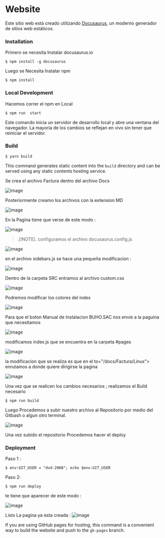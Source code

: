 # Website

Este sitio web está creado utilizando [Docusaurus](https://docusaurus.io/), un moderno generador de sitios web estáticos.

### Installation

Primero se necesita Instalar docusaurus.io
```
$ npm install -g docusaurus
```
Luego se Necesita Instalar npm 

```
$ npm install 
```

### Local Development

Hacemos correr el npm en Local
```
$ npm run  start
```

Este comando inicia un servidor de desarrollo local y abre una ventana del navegador. La mayoría de los cambios se reflejan en vivo sin tener que reiniciar el servidor.


### Build

```
$ yarn build
```

This command generates static content into the `build` directory and can be served using any static contents hosting service.

Se crea el archivo Factura dentro del archivo Docs

![image](https://github.com/dvd-2008/my-website/assets/128089437/f5b4b021-5e71-4b22-9303-8a0f9963f995)

Posteriormente creamo los archivos con la extension MD

![image](https://github.com/dvd-2008/my-website/assets/128089437/a197a7ed-9967-4906-9ac2-a866420749c3)

En la Pagina tiene que verse de este modo : 

![image](https://github.com/dvd-2008/my-website/assets/128089437/53860800-aff4-4474-bacd-8de0ad466d59)


> .[!NOTE].
> configuramos el archivo docusaurus.config.js

![image](https://github.com/dvd-2008/my-website/assets/128089437/3ef30c64-2d48-489b-a940-7cad93462e14)

en el archivo sidebars.js se hace una pequeña modificacion : 


![image](https://github.com/dvd-2008/my-website/assets/128089437/b0331f2b-4d8f-4c88-9a5b-c3746e94a061)

Dentro de la carpeta  SRC entramos al archivo custom.css 

![image](https://github.com/dvd-2008/my-website/assets/128089437/a0405044-1d84-418e-b3dd-0edfaa2b513e)

Podremos modificar los colores del index 

![image](https://github.com/dvd-2008/my-website/assets/128089437/363d2ba7-fe9d-42e2-8d8e-89b3584682db)

Para que el boton Manual de Instalacion BUHO.SAC nos envie a la paguina que necesitamos

![image](https://github.com/dvd-2008/my-website/assets/128089437/18d0e544-8adb-419a-8d80-81105146bd84)

modificamos index.js que se encuentra en la carpeta #pages

![image](https://github.com/dvd-2008/my-website/assets/128089437/b0cb0951-af8f-4214-a6e4-076d15da2977)


la modificacion que se realiza es que en el  to="/docs/Factura/Linux"> enrutamos a donde quiere dirigirse la pagina 

![image](https://github.com/dvd-2008/my-website/assets/128089437/6de2a816-2eb5-4dc0-978f-dc21a48afeaf)



Una vez que se realicen los cambios necesarios ; realizamos el Build necesario 

```
$ npm run build
```
Luego Procedemos a subir nuestro archivo al Repositorio 
por medio del Gitbash o algun otro terminal. 

![image](https://github.com/dvd-2008/my-website/assets/128089437/c782c6c7-11b7-4863-a6b5-980f2abfdc64)

Una vez subido el repositorio Procedemos hacer el deploy 


### Deployment

Paso 1 :

```
$ env:GIT_USER = "dvd-2008"; echo $env:GIT_USER
```

Paso 2: 

```
$ npm run deploy
```

te tiene que aparecer de este modo : 

![image](https://github.com/dvd-2008/my-website/assets/128089437/8cac3800-3a6c-455a-b080-e0b893de4d7c)

Listo La pagina ya esta creada : 
  ![image](https://github.com/dvd-2008/my-website/assets/128089437/aec8ba37-8387-470f-a38a-a2a3646c715e)


If you are using GitHub pages for hosting, this command is a convenient way to build the website and push to the `gh-pages` branch.
